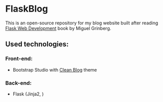 # FlaskBlog

This is an open-source repository for my blog website built after reading [Flask Web Development](https://www.oreilly.com/library/view/flask-web-development/9781491991725/) book by Miguel Grinberg.

## Used technologies:

### Front-end:

- Bootstrap Studio with [Clean Blog](https://startbootstrap.com/theme/clean-blog) theme

### Back-end:

- Flask (Jinja2, )